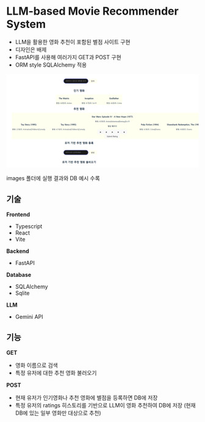 # LLM-based Movie Recommender System  

+ LLM을 활용한 영화 추천이 포함된 별점 사이트 구현  
+ 디자인은 배제  
+ FastAPI를 사용해 여러가지 GET과 POST 구현  
+ ORM style SQLAlchemy 적용 

![대표이미지](https://github.com/kthnineone/llm-recommend-movie/blob/main/images/ratingCard.PNG)  

images 폴더에 실행 결과와 DB 예시 수록 

## 기술  

**Frontend**  
+ Typescript   
+ React   
+ Vite  

**Backend**  
+ FastAPI   


**Database**  
+ SQLAlchemy  
+ Sqlite  

**LLM**  
+ Gemini API  

## 기능  

**GET**  
+ 영화 이름으로 검색  
+ 특정 유저에 대한 추천 영화 불러오기  

**POST**  
+ 현재 유저가 인기영화나 추천 영화에 별점을 등록하면 DB에 저장  
+ 특정 유저의 ratings 히스토리를 기반으로 LLM이 영화 추천하여 DB에 저장 (현재 DB에 있는 일부 영화만 대상으로 추천)  


